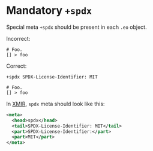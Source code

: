 # Mandatory `+spdx`

Special meta `+spdx` should be present in each `.eo` object.

Incorrect:

```eo
# Foo.
[] > foo
```

Correct:

```eo
+spdx SPDX-License-Identifier: MIT

# Foo.
[] > foo
```

In [XMIR], `spdx` meta should look like this:

```xml
<meta>
  <head>spdx</head>
  <tail>SPDX-License-Identifier: MIT</tail>
  <part>SPDX-License-Identifier:</part>
  <part>MIT</part>
</meta>
```

[XMIR]: https://news.eolang.org/2022-11-25-xmir-guide.html
